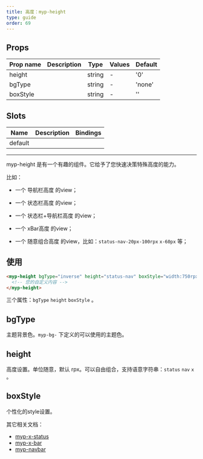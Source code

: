 ```yaml
---
title: 高度：myp-height
type: guide
order: 69
---
```


## Props

| Prop name | Description | Type   | Values | Default |
| --------- | ----------- | ------ | ------ | ------- |
| height    |             | string | -      | '0'     |
| bgType    |             | string | -      | 'none'  |
| boxStyle  |             | string | -      | ''      |

## Slots

| Name    | Description | Bindings |
| ------- | ----------- | -------- |
| default |             |          |

---

myp-height 是有一个有趣的组件。它给予了您快速决策特殊高度的能力。

比如：

- 一个 导航栏高度 的view；

- 一个 状态栏高度 的view；

- 一个 状态栏+导航栏高度 的view；

- 一个 xBar高度 的view；

- 一个 随意组合高度 的view，比如：`status-nav-20px-100rpx` `x-60px` 等；

## 使用

```html
<myp-height bgType="inverse" height="status-nav" boxStyle="width:750rpx;">
  <!-- 您的自定义内容 -->
</myp-height>
```

三个属性：`bgType` `height` `boxStyle` 。

## bgType

主题背景色。`myp-bg-` 下定义的可以使用的主题色。

## height

高度设置。单位随意，默认 rpx。可以自由组合，支持语意字符串：`status` `nav` `x` 。

## boxStyle

个性化的style设置。

其它相关文档：

- [myp-x-status](/doc/guide/myp-x-status.html) 
- [myp-x-bar](/doc/guide/myp-x-bar.html) 
- [myp-navbar](/doc/guide/myp-navbar.html)
